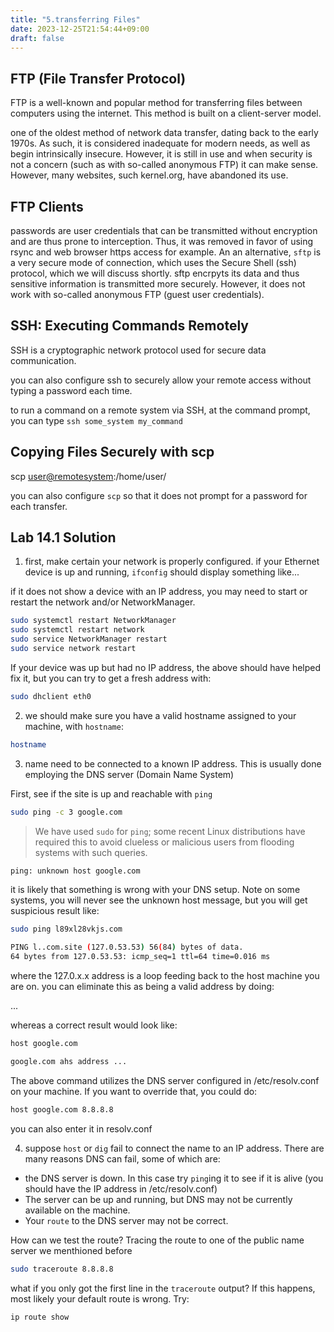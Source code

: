 ```yaml
---
title: "5.transferring Files"
date: 2023-12-25T21:54:44+09:00
draft: false
---
```


## FTP (File Transfer Protocol)

FTP is a well-known and popular method for transferring files between computers using the internet. This method is built on a client-server model. 

one of the oldest method of network data transfer, dating back to the early 1970s. As such, it is considered inadequate for modern needs, as well as begin intrinsically insecure. However, it is still in use and when security is not a concern (such as with so-called anonymous FTP) it can make sense. However, many websites, such kernel.org, have abandoned its use.

## FTP Clients


passwords are user credentials that can be transmitted without encryption and are thus prone to interception. Thus, it was removed in favor of using rsync and web browser https access for example. An an alternative, `sftp` is a very secure mode of connection, which uses the Secure Shell (ssh) protocol, which we will discuss shortly. sftp encrpyts its data and thus sensitive information is transmitted more securely. However, it does not work with so-called anonymous FTP (guest user credentials).

## SSH: Executing Commands Remotely

SSH is a cryptographic network protocol used for secure data communication.

you can also configure ssh to securely allow your remote access without typing a password each time. 

to run a command on a remote system via SSH, at the command prompt, you can type `ssh some_system my_command`

## Copying Files Securely with scp

scp <localfile> <user@remotesystem>:/home/user/

you can also configure `scp` so that it does not prompt for a password for each transfer.


## Lab 14.1 Solution

1. first, make certain your network is properly configured. if your Ethernet device is up and running, `ifconfig` should display something like...

if it does not show a device with an IP address, you may need to start or restart the network and/or NetworkManager.

```bash
sudo systemctl restart NetworkManager
sudo systemctl restart network
sudo service NetworkManager restart
sudo service network restart
```

If your device was up but had no IP address, the above should have helped fix it, but you can try to get a fresh address with:

```bash
sudo dhclient eth0
```

2. we should make sure you have a valid hostname assigned to your machine, with `hostname`:

```bash
hostname
```

3. name need to be connected to a known IP address. This is usually done employing the DNS server (Domain Name System)  

First, see if the site is up and reachable with `ping`

```bash
sudo ping -c 3 google.com
```

> We have used `sudo` for `ping`; some recent Linux distributions have required this to avoid clueless or malicious users from flooding systems with such queries.

```bash
ping: unknown host google.com
```

it is likely that something is wrong with your DNS setup. Note on some systems, you will never see the unknown host message, but you will get suspicious result like:

```bash
sudo ping l89xl28vkjs.com

PING l..com.site (127.0.53.53) 56(84) bytes of data.
64 bytes from 127.0.53.53: icmp_seq=1 ttl=64 time=0.016 ms
```

where the 127.0.x.x address is a loop feeding back to the host machine you are on. you can eliminate this as being a valid address by doing:

...

whereas a correct result would look like:
```bash
host google.com

google.com ahs address ...
```

The above command utilizes the DNS server configured in /etc/resolv.conf on your machine. If you want to override that, you could do:

```bash
host google.com 8.8.8.8
```

you can also enter it in resolv.conf 

4. suppose `host` or `dig` fail to connect the name to an IP address. There are many reasons DNS can fail, some of which are:

- the DNS server is down. In this case try `ping`ing it to see if it is alive (you should have the IP address in /etc/resolv.conf)
- The server can be up and running, but DNS may not be currently available on the machine.
- Your `route` to the DNS server may not be correct.

How can we test the route? Tracing the route to one of the public name server we menthioned before 

```bash
sudo traceroute 8.8.8.8
```

what if you only got the first line in the `traceroute` output?
If this happens, most likely your default route is wrong. Try:

```bash
ip route show
```
